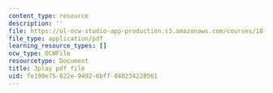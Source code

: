 ```yaml
---
content_type: resource
description: ''
file: https://ol-ocw-studio-app-production.s3.amazonaws.com/courses/18-086-mathematical-methods-for-engineers-ii-spring-2006/fe190e75822e94926bff840234228561_zha1744fTRs.pdf
file_type: application/pdf
learning_resource_types: []
ocw_type: OCWFile
resourcetype: Document
title: 3play pdf file
uid: fe190e75-822e-9492-6bff-840234228561
---
```

